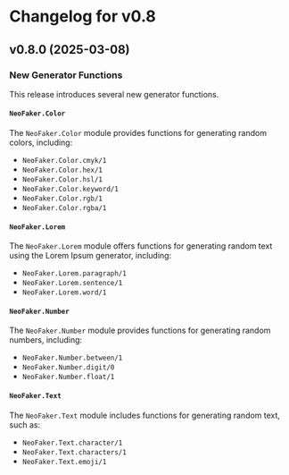 # Changelog for v0.8

## v0.8.0 (2025-03-08)

### New Generator Functions

This release introduces several new generator functions.

#### `NeoFaker.Color`

The `NeoFaker.Color` module provides functions for generating random colors, including:

- `NeoFaker.Color.cmyk/1`
- `NeoFaker.Color.hex/1`
- `NeoFaker.Color.hsl/1`
- `NeoFaker.Color.keyword/1`
- `NeoFaker.Color.rgb/1`
- `NeoFaker.Color.rgba/1`

#### `NeoFaker.Lorem`

The `NeoFaker.Lorem` module offers functions for generating random text using the Lorem Ipsum
generator, including:

- `NeoFaker.Lorem.paragraph/1`
- `NeoFaker.Lorem.sentence/1`
- `NeoFaker.Lorem.word/1`

#### `NeoFaker.Number`

The `NeoFaker.Number` module provides functions for generating random numbers, including:

- `NeoFaker.Number.between/1`
- `NeoFaker.Number.digit/0`
- `NeoFaker.Number.float/1`

#### `NeoFaker.Text`

The `NeoFaker.Text` module includes functions for generating random text, such as:

- `NeoFaker.Text.character/1`
- `NeoFaker.Text.characters/1`
- `NeoFaker.Text.emoji/1`
